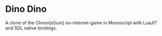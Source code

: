 Dino Dino
=========

A clone of the Chrom[e|ium] no-internet-game in Moonscript with LuaJIT and SDL native bindings.